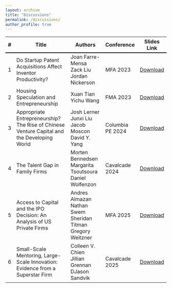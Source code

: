 ```yaml
---
layout: archive
title: "Discussions"
permalink: /discussions/
author_profile: true
---
```



<table>
  <thead>
    <tr style="border-bottom: 2px solid #000;">
      <th>#</th>
      <th style="width:50%;">Title</th>
      <th style="width:30%;">Authors</th>
      <th style="width:10%;">Conference</th>
      <th style="width:10%;">Slides Link</th>
    </tr>
  </thead>
  <tbody>
    <tr>
      <td>1</td>
      <td>Do Startup Patent Acquisitions Affect Inventor Productivity?</td>
      <td>Joan Farre-Mensa<br>Zack Liu<br>Jordan Nickerson</td>
      <td>MFA 2023</td>
      <td><a href="https://www.dropbox.com/scl/fi/kh7mjirw3wbbnxxotpr6l/Bias_Discussion_MFA_2023.pdf?rlkey=vueozurlzu7a9nqfu4lx2ac4b&dl=0">Download</a></td>
    </tr>
    <tr>
      <td>2</td>
      <td>Housing Speculation and Entrepreneurship</td>
      <td>Xuan Tian<br>Yichu Wang</td>
      <td>FMA 2023</td>
      <td><a href="https://www.dropbox.com/scl/fi/00xlvro1thzwh1kjqfo6f/Bias_Discussion_FMA_2023.pdf?rlkey=oe947d47otd9ozdka1op1drll&dl=0">Download</a></td>
    </tr>
    <tr>
      <td>3</td>
      <td>Appropriate Entrepreneurship? The Rise of Chinese Venture Capital and the Developing World</td>
      <td>Josh Lerner<br>Junxi Liu<br>Jacob Moscon<br>David Y. Yang</td>
      <td>Columbia PE 2024</td>
      <td><a href="https://www.dropbox.com/scl/fi/ne4q2osh7bb2tsiodmyx1/Bias_Discussion_Columbia_PE_2024.pdf?rlkey=o8vmbit57mksa0r50wmsbdz15&dl=0">Download</a></td>
    </tr>
    <tr>
      <td>4</td>
      <td>The Talent Gap in Family Firms</td>
      <td>Morten Bennedsen<br>Margarita Tsoutsoura<br>Daniel
Wolfenzon</td>
      <td>Cavalcade 2024</td>
      <td><a href="https://www.dropbox.com/scl/fi/ne4q2osh7bb2tsiodmyx1/Bias_Discussion_Columbia_PE_2024.pdf?rlkey=o8vmbit57mksa0r50wmsbdz15&dl=0">Download</a></td>
    </tr>	
    <tr>
      <td>5</td>
      <td>Access to Capital and the IPO Decision: An Analysis of US Private Firms</td>
      <td> Andres Almazan<br>Nathan Swem<br>Sheridan Titman<br>Gregory Weitzner</td>
      <td>MFA 2025</td>
      <td><a href="https://www.dropbox.com/scl/fi/ls06tzrx87f7eeafc8iug/Bias_Discussion_MFA_2025.pdf?rlkey=zrpo5uqga8rnzzjfkma6vlxfv&dl=0">Download</a></td>
    </tr>	
    <tr>
      <td>6</td>
      <td>Small-Scale Mentoring, Large-Scale Innovation: Evidence from a Superstar Firm</td>
      <td>Colleen V. Chien<br>Jillian Grennan<br>DJason Sandvik</td>
      <td>Cavalcade 2025</td>
      <td><a href="https://www.dropbox.com/scl/fi/8sz87czjhlgjzr57sc2y7/Bias_Discussion_Cavalcade_2025.pdf?rlkey=ygkwy1fe3nrqn9nbfx91ffnbc&dl=0">Download</a></td>
    </tr>	
  </tbody>
</table>